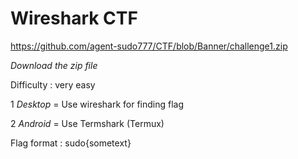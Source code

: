 # Wireshark CTF

https://github.com/agent-sudo777/CTF/blob/Banner/challenge1.zip

*Download the zip file*

Difficulty : very easy

1 *Desktop* = Use wireshark for finding flag

2 *Android* = Use Termshark (Termux)

Flag format : sudo{sometext}
